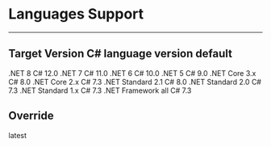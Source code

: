 # Languages Support

-------------------------------------------------------
Target			Version 	C# language version default
-------------------------------------------------------
.NET			8			C# 12.0
.NET			7			C# 11.0
.NET			6			C# 10.0
.NET			5			C# 9.0
.NET Core		3.x			C# 8.0
.NET Core		2.x			C# 7.3
.NET Standard	2.1			C# 8.0
.NET Standard	2.0			C# 7.3
.NET Standard	1.x			C# 7.3
.NET Framework	all			C# 7.3


## Override

<Project>
 <PropertyGroup>
   <LangVersion>latest</LangVersion>
 </PropertyGroup>
</Project>
